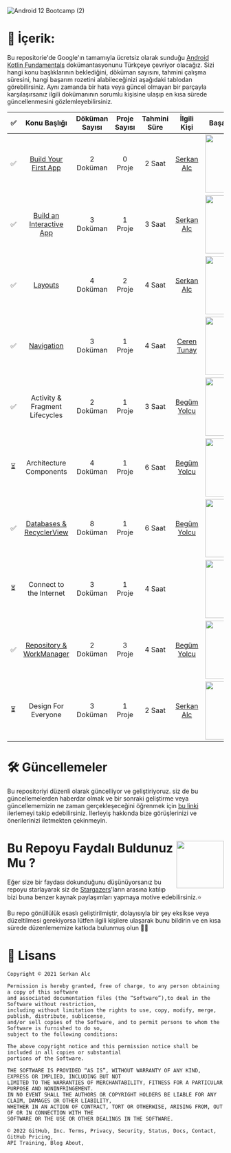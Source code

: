 
![Android 12 Bootcamp (2)](https://user-images.githubusercontent.com/70329389/139955062-4e63d1a2-abf8-499b-88e2-e9b40ed2228a.png)

# 📝 İçerik:

Bu repositorie'de Google'ın tamamıyla ücretsiz olarak sunduğu [Android Kotlin Fundamentals](https://developer.android.com/courses/kotlin-fundamentals/course) dokümantasyonunu Türkçeye çevriyor olacağız. Sizi hangi konu başlıklarının beklediğini, döküman sayısını, tahmini çalışma süresini, hangi başarım rozetini alabileceğinizi aşağıdaki tablodan görebilirsiniz. Aynı zamanda bir hata veya güncel olmayan bir parçayla karşılaşırsanız ilgili dokümanının sorumlu kişisine ulaşıp en kısa sürede güncellenmesini gözlemleyebilirsiniz.

|✅  |          Konu Başlığı          | Döküman Sayısı  | Proje Sayısı | Tahmini Süre | İlgili Kişi   | Başarım Rozeti |
|-----|:------------------------------:|:-----------------:|:--------------:|:--------------:|:-------------:|:--------------:|
|✅     | [Build Your First App](https://github.com/serkanalc/Android-Kotlin-Fundamentals/tree/main/Part%201%20-%20Build%20Your%20First%20App)           |2 Doküman                 |0 Proje              | 2 Saat             | [Serkan Alc](https://github.com/serkanalc)    |<img src="https://developers.google.com/profile/badges/playlists/android/kotlin-fundamentals-one/badge.svg" width="135em"/> |
|✅     | [Build an Interactive App](https://github.com/serkanalc/Android-Kotlin-Fundamentals/tree/main/Part%202%20-%20Build%20an%20interactive%20app)       |3 Doküman                 |1 Proje              | 3 Saat             | [Serkan Alc](https://github.com/serkanalc)     | <img src="https://developers.google.com/profile/badges/playlists/android/kotlin-fundamentals-two/badge.svg" width="135em"/>  
|✅     | [Layouts](https://github.com/serkanalc/Android-Kotlin-Fundamentals/tree/main/Part%203%20-%20Layouts)                        |4 Doküman                 |2 Proje              | 4 Saat             | [Serkan Alc](https://github.com/serkanalc)     | <img src="https://developers.google.com/profile/badges/playlists/android/kotlin-fundamentals-three/badge.svg" width="135em"/>
|✅      | [Navigation](https://github.com/serkanalc/Android-Kotlin-Fundamentals/tree/main/Part%2004%20-%20Navigation)                     |3 Doküman                 |1 Proje              |4 Saat               | [Ceren Tunay](https://github.com/gulcerentunay)   | <img src="https://developers.google.com/profile/badges/playlists/android/kotlin-fundamentals-four/badge.svg" width="135em"/>
|✅      | Activity & Fragment Lifecycles |2 Doküman                 |1 Proje               |3 Saat              | [Begüm Yolcu](https://github.com/bgmylc)   | <img src="https://developers.google.com/profile/badges/playlists/android/kotlin-fundamentals-five/badge.svg" width="135em"/>
|⏳     | Architecture Components        |4 Doküman                 |1 Proje              | 6 Saat             |   [Begüm Yolcu](https://github.com/bgmylc)            | <img src="https://developers.google.com/profile/badges/playlists/android/kotlin-fundamentals-six/badge.svg" width="135em"/>
|✅     | [Databases & RecyclerView](https://github.com/serkanalc/Android-Kotlin-Fundamentals/tree/main/Part%207%20-%20Databases%20%26%20RecyclerView)       |8 Doküman                 |1 Proje               | 6 Saat             | [Begüm Yolcu](https://github.com/bgmylc)   | <img src="https://developers.google.com/profile/badges/playlists/android/kotlin-fundamentals-seven/badge.svg" width="135em"/>
⏳    | Connect to the Internet        |3 Doküman                 |1 Proje               |4 Saat              |               | <img src="https://developers.google.com/profile/badges/playlists/android/kotlin-fundamentals-eight/badge.svg" width="135em"/>
|✅     | [Repository & WorkManager](https://github.com/serkanalc/Android-Kotlin-Fundamentals/tree/main/Part%209%20-%20Repository%20%26%20workManager%20)       |2 Doküman                 |3 Proje               | 4 Saat              | [Begüm Yolcu](https://github.com/bgmylc)   | <img src="https://developers.google.com/profile/badges/playlists/android/kotlin-fundamentals-nine/badge.svg" width="135em"/>
|⏳     | Design For Everyone            |3 Doküman                 | 1 Proje              | 2 Saat              | [Serkan Alc](https://github.com/serkanalc)               | <img src="https://developers.google.com/profile/badges/playlists/android/kotlin-fundamentals-ten/badge.svg" width="135em"/>



# 🛠 Güncellemeler

Bu repositoriyi düzenli olarak güncelliyor ve geliştiriyoruz. siz de bu güncellemelerden haberdar olmak ve bir sonraki geliştirme veya güncellememizin ne zaman gerçekleşeceğini öğrenmek için [bu linki](https://github.com/serkanalc/Android-Kotlin-Fundamentals/wiki/Updates) ilerlemeyi takip edebilirsiniz. İlerleyiş hakkında bize görüşlerinizi ve önerilerinizi iletmekten çekinmeyin. 

# <img align="right" src="https://media.giphy.com/media/LnKdiQXyu3DrhadXx6/giphy.gif" width='110' /> Bu Repoyu Faydalı Buldunuz Mu ?


Eğer size bir faydası dokunduğunu düşünüyorsanız bu repoyu starlayarak siz de [Stargazers](https://github.com/serkanalc/Android-Kotlin-Fundamentals/stargazers)'ların arasına katılıp bizi buna benzer kaynak paylaşımları yapmaya motive edebilirsiniz.⭐

Bu repo gönüllülük esaslı geliştirilmiştir, dolayısıyla bir şey eksikse veya düzeltilmesi gerekiyorsa lütfen ilgili kişilere ulaşarak bunu bildirin ve en kısa sürede düzenlememize katkıda bulunmuş olun 👍🏻


# 🧾 Lisans

```
Copyright © 2021 Serkan Alc

Permission is hereby granted, free of charge, to any person obtaining a copy of this software
and associated documentation files (the “Software”),to deal in the Software without restriction,
including without limitation the rights to use, copy, modify, merge, publish, distribute, sublicense,
and/or sell copies of the Software, and to permit persons to whom the Software is furnished to do so,
subject to the following conditions:

The above copyright notice and this permission notice shall be included in all copies or substantial
portions of the Software.

THE SOFTWARE IS PROVIDED “AS IS”, WITHOUT WARRANTY OF ANY KIND, EXPRESS OR IMPLIED, INCLUDING BUT NOT
LIMITED TO THE WARRANTIES OF MERCHANTABILITY, FITNESS FOR A PARTICULAR PURPOSE AND NONINFRINGEMENT.
IN NO EVENT SHALL THE AUTHORS OR COPYRIGHT HOLDERS BE LIABLE FOR ANY CLAIM, DAMAGES OR OTHER LIABILITY,
WHETHER IN AN ACTION OF CONTRACT, TORT OR OTHERWISE, ARISING FROM, OUT OF OR IN CONNECTION WITH THE
SOFTWARE OR THE USE OR OTHER DEALINGS IN THE SOFTWARE.

© 2022 GitHub, Inc. Terms, Privacy, Security, Status, Docs, Contact, GitHub Pricing, 
API Training, Blog About,

```
  
